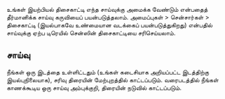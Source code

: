 உங்கள் இயற்பியல் திசைகாட்டி எந்த சாய்வுக்கு அமைக்க வேண்டும் என்பதைத் தீர்மானிக்க சாய்வு கருவியைப் பயன்படுத்தலாம். அமைப்புகள் > சென்சார்கள் > திசைகாட்டி (இயல்பாகவே உண்மையான வடக்கைப் பயன்படுத்துகிறது) என்பதில் சாய்வுக்கு ஏற்ப டிரெயில் சென்ஸின் திசைகாட்டியை சரிசெய்யலாம்.

## சாய்வு
நீங்கள் ஒரு இடத்தை உள்ளிட்டதும் (உங்கள் கடைசியாக அறியப்பட்ட இடத்திற்கு இயல்புநிலையாக), சரிவு திரையின் மேற்புறத்தில் காட்டப்படும். வரைபடத்தில் நீங்கள் காணக்கூடிய ஒரு சாய்வு அம்புக்குறி, திரையின் நடுவில் காட்டப்படும்.
